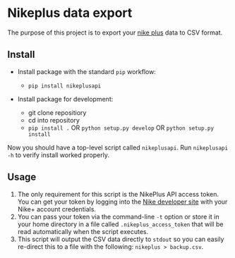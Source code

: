# Nikeplus data export

The purpose of this project is to export your
[nike plus](http://nikeplus.nike.com/plus/) data to CSV format.

## Install

- Install package with the standard `pip` workflow:
    - `pip install nikeplusapi`

- Install package for development:
    - git clone repositiory
    - cd into repository
    - `pip install .` OR `python setup.py develop` OR `python setup.py install`

Now you should have a top-level script called `nikeplusapi`.
Run `nikeplusapi -h` to verify install worked properly.

## Usage

1. The only requirement for this script is the NikePlus API access token.  You
   can get your token by logging into the
   [Nike developer site](https://developer.nike.com/login/) with your Nike+
   account credentials.
2. You can pass your token via the command-line `-t` option or store it in your
   home directory in a file called `.nikeplus_access_token` that will be read
   automatically when the script executes.
3. This script will output the CSV data directly to `stdout` so you can easily
   re-direct this to a file with the following:
    `nikeplus > backup.csv`.
